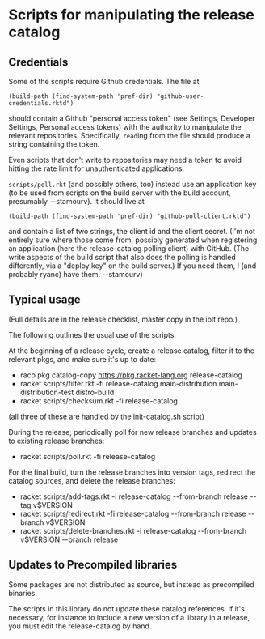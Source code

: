 # Scripts for manipulating the release catalog

## Credentials

Some of the scripts require Github credentials. The file at 

    (build-path (find-system-path 'pref-dir) "github-user-credentials.rktd")

should contain a Github "personal access token" (see Settings, Developer
Settings, Personal access tokens) with the authority to manipulate the
relevant repositories. Specifically, `read`ing from the file should produce
a string containing the token.

Even scripts that don't write to repositories may need a token to
avoid hitting the rate limit for unauthenticated applications.

`scripts/poll.rkt` (and possibly others, too) instead use an application key
(to be used from scripts on the build server with the build account,
presumably --stamourv). It should live at

    (build-path (find-system-path 'pref-dir) "github-poll-client.rktd")

and contain a list of two strings, the client id and the client secret.
(I'm not entirely sure where those come from, possibly generated when
registering an application (here the release-catalog polling client)
with GitHub. (The write aspects of the build script that also does the
polling is handled differently, via a "deploy key" on the build server.)
If you need them, I (and probably ryanc) have them. --stamourv)

## Typical usage

(Full details are in the release checklist, master copy in the iplt repo.)

The following outlines the usual use of the scripts.

At the beginning of a release cycle, create a release catalog, filter
it to the relevant pkgs, and make sure it's up to date:

- raco pkg catalog-copy https://pkg.racket-lang.org release-catalog
- racket scripts/filter.rkt -fi release-catalog main-distribution main-distribution-test distro-build
- racket scripts/checksum.rkt -fi release-catalog

(all three of these are handled by the init-catalog.sh script)

During the release, periodically poll for new release branches and
updates to existing release branches:

- racket scripts/poll.rkt -fi release-catalog

For the final build, turn the release branches into version tags,
redirect the catalog sources, and delete the release branches:

- racket scripts/add-tags.rkt -i release-catalog --from-branch release --tag v$VERSION
- racket scripts/redirect.rkt -fi release-catalog --from-branch release --branch v$VERSION
- racket scripts/delete-branches.rkt -i release-catalog --from-branch v$VERSION --branch release

## Updates to Precompiled libraries

Some packages are not distributed as source, but instead as precompiled binaries.

The scripts in this library do not update these catalog references. If it's necessary,
for instance to include a new version of a library in a release, you must edit the
release-catalog by hand.
